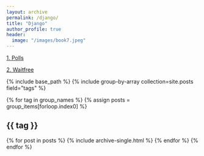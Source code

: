 ```yaml
---
layout: archive
permalink: /django/
title: "Django"
author_profile: true
header:
  image: "/images/book7.jpeg"
---
```


[1. Polls](https://www.google.com)

[2. Waitfree](https://www.google.com)



{% include base_path %}
{% include group-by-array collection=site.posts field="tags" %}

{% for tag in group_names %}
  {% assign posts = group_items[forloop.index0] %}
  <h2 id="{{ tag | slugify }}" class="archive__subtitle">{{ tag }}</h2>
  {% for post in posts %}
    {% include archive-single.html %}
  {% endfor %}
{% endfor %}
